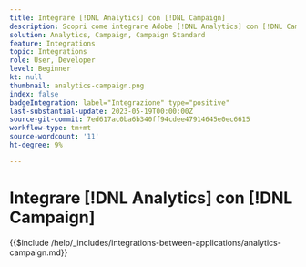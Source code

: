 ```yaml
---
title: Integrare [!DNL Analytics] con [!DNL Campaign]
description: Scopri come integrare Adobe [!DNL Analytics] con [!DNL Campaign].
solution: Analytics, Campaign, Campaign Standard
feature: Integrations
topic: Integrations
role: User, Developer
level: Beginner
kt: null
thumbnail: analytics-campaign.png
index: false
badgeIntegration: label="Integrazione" type="positive"
last-substantial-update: 2023-05-19T00:00:00Z
source-git-commit: 7ed617ac0ba6b340ff94cdee47914645e0ec6615
workflow-type: tm+mt
source-wordcount: '11'
ht-degree: 9%

---
```



# Integrare [!DNL Analytics] con [!DNL Campaign]

{{$include /help/_includes/integrations-between-applications/analytics-campaign.md}}

